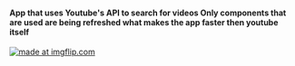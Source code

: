 #### App that uses Youtube's API to search for videos Only components that are used are being refreshed what makes the app faster then youtube itself

<a href="https://imgflip.com/gif/28zrau"><img src="https://i.imgflip.com/28zrau.gif" title="made at imgflip.com"/></a>
